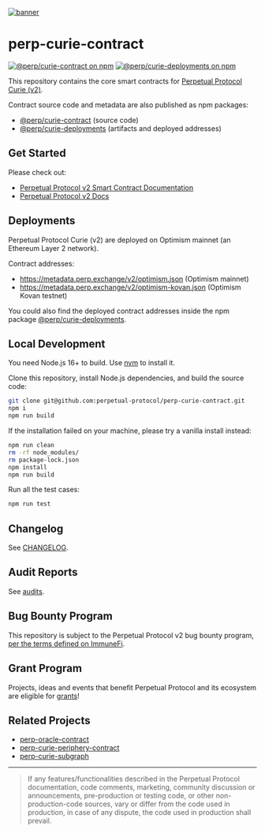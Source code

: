 [![banner](https://user-images.githubusercontent.com/105896/160323402-1e5854cb-e6cf-4c0a-9479-e4303c642720.png)](https://perp.com/)

# perp-curie-contract

[![@perp/curie-contract on npm](https://img.shields.io/npm/v/@perp/curie-contract?style=flat-square)](https://www.npmjs.com/package/@perp/curie-contract)
[![@perp/curie-deployments on npm](https://img.shields.io/npm/v/@perp/curie-deployments?style=flat-square)](https://www.npmjs.com/package/@perp/curie-deployments)

This repository contains the core smart contracts for [Perpetual Protocol Curie (v2)](https://perp.com/).

Contract source code and metadata are also published as npm packages:

- [@perp/curie-contract](https://www.npmjs.com/package/@perp/curie-contract) (source code)
- [@perp/curie-deployments](https://www.npmjs.com/package/@perp/curie-deployments) (artifacts and deployed addresses)

## Get Started

Please check out:

- [Perpetual Protocol v2 Smart Contract Documentation](https://perpetual-protocol.github.io/lushan-docs/docs/Contracts/ClearingHouse)
- [Perpetual Protocol v2 Docs](https://v2docs.perp.fi/)

## Deployments

Perpetual Protocol Curie (v2) are deployed on Optimism mainnet (an Ethereum Layer 2 network).

Contract addresses:

- https://metadata.perp.exchange/v2/optimism.json (Optimism mainnet)
- https://metadata.perp.exchange/v2/optimism-kovan.json (Optimism Kovan testnet)

You could also find the deployed contract addresses inside the npm package [@perp/curie-deployments](https://www.npmjs.com/package/@perp/curie-deployments).

## Local Development

You need Node.js 16+ to build. Use [nvm](https://github.com/nvm-sh/nvm) to install it.

Clone this repository, install Node.js dependencies, and build the source code:

```bash
git clone git@github.com:perpetual-protocol/perp-curie-contract.git
npm i
npm run build
```

If the installation failed on your machine, please try a vanilla install instead:

```bash
npm run clean
rm -rf node_modules/
rm package-lock.json
npm install
npm run build
```

Run all the test cases:

```bash
npm run test
```

## Changelog

See [CHANGELOG](https://github.com/perpetual-protocol/perp-curie-contract/blob/main/CHANGELOG.md).

## Audit Reports

See [audits](https://github.com/perpetual-protocol/perp-curie-contract/tree/main/audits).

## Bug Bounty Program

This repository is subject to the Perpetual Protocol v2 bug bounty program, [per the terms defined on ImmuneFi](https://immunefi.com/bounty/perpetual/).

## Grant Program

Projects, ideas and events that benefit Perpetual Protocol and its ecosystem are eligible for [grants](https://perp.com/grants)!

## Related Projects

- [perp-oracle-contract](https://github.com/perpetual-protocol/perp-oracle-contract)
- [perp-curie-periphery-contract](https://github.com/perpetual-protocol/perp-curie-periphery-contract)
- [perp-curie-subgraph](https://github.com/perpetual-protocol/perp-curie-subgraph)


---

> If any features/functionalities described in the Perpetual Protocol documentation, code comments, marketing, community discussion or announcements, pre-production or testing code, or other non-production-code sources, vary or differ from the code used in production, in case of any dispute, the code used in production shall prevail.

